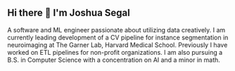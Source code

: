## Hi there 👋 I'm Joshua Segal

A software and ML engineer passionate about utilizing data creatively. I am currently leading development of a CV pipeline for instance segmentation in neuroimaging at The Garner Lab, Harvard Medical School. Previously I have worked on ETL pipelines for non-profit organizations. I am also pursuing a B.S. in Computer Science with a concentration on AI and a minor in math.

<!---⚡ Fun fact: I strongly believe in the Chaos theory: Even in unpredictable environments with seemingly random oddities and irregularities lies a predictable & sensible pattern not seen initially.
💡 I'm interested in all things data: Machine Learning and Data Science, 
💬 Talk to me about Formula 1 🏎️, Memes, Anime, Movies 🎥, Genshin Impact 🎮, Amateur Photography 📸
My skills include


Hi there 👋 I'm Thomas George Thomas,
A Data engineer passionate about Data Science 📊. I like automating, building scalable pipelines, improving and optimizing systems. I am a Strong Advocate for 📜 open source, ☁️ Cloud computing, 🚀 DevOps, 🆕 Innovation and Automation 🤖

⚡ Fun fact: I strongly believe in the Chaos theory: Even in unpredictable environments with seemingly random oddities and irregularities lies a predictable & sensible pattern not seen initially.
💡 I'm interested in all things data: Big Data, Cloud, Machine Learning and Data Science
💬 Talk to me about Formula 1 🏎️, Memes, Anime, Movies 🎥, Genshin Impact 🎮, Amateur Photography 📸
My skills include
Hadoop Spark AWS Scala Python linux MySQL Bitbucket Git Bamboo linux Kafka linux Tableau

A problem can be solved in a 100 different ways and There's always an easier way to solve a problem.
You miss 100% of the shots you don't take.
-->

     
